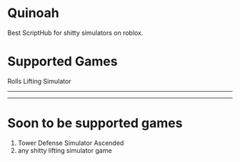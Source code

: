 # Quinoah
Best ScriptHub for shitty simulators on roblox.

# Supported Games

Rolls Lifting Simulator


______________________________
------------------------------

# Soon to be supported games


1. Tower Defense Simulator Ascended
2. any shitty lifting simulator game
